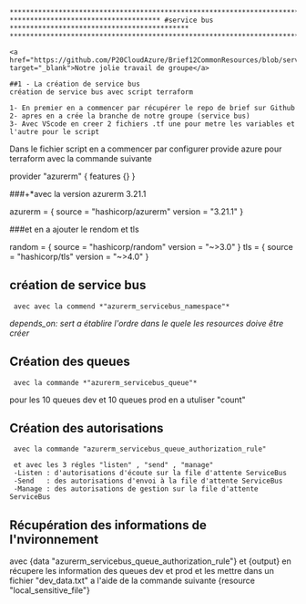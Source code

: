 

    **********************************************************************************************
    ************************************* #service bus ********************************************
    **********************************************************************************************
    
    <a href="https://github.com/P20CloudAzure/Brief12CommonResources/blob/serviceBus/final" target="_blank">Notre jolie travail de groupe</a>

    ##1 - La création de service bus 
    création de service bus avec script terraform

    1- En premier en a commencer par récupérer le repo de brief sur Github
    2- apres en a crée la branche de notre groupe (service bus)
    3- Avec VScode en creer 2 fichiers .tf une pour metre les variables et l'autre pour le script
 
 

Dans le fichier script en a commencer par configurer provide azure pour terraform avec la commande suivante

provider "azurerm" {
  features {}
}

###+*avec la version azurerm 3.21.1

azurerm = {
      source  = "hashicorp/azurerm"
      version = "3.21.1"
    }

###et en a ajouter le rendom et tls 

 random = {
      source  = "hashicorp/random"
      version = "~>3.0"
    }
    tls = {
      source  = "hashicorp/tls"
      version = "~>4.0"
    }

  ## création de service bus
     avec avec la commend *"azurerm_servicebus_namespace"*


  *depends_on: sert a établire l'ordre dans le quele les resources doive être créer*

   ## Création des queues
     avec la commande *"azurerm_servicebus_queue"*

   pour les 10 queues dev et 10 queues prod en a utuliser  "count"

   ## Création des autorisations
     avec la commande "azurerm_servicebus_queue_authorization_rule"

     et avec les 3 régles "listen" , "send" , "manage"
     -Listen : d'autorisations d'écoute sur la file d'attente ServiceBus
     -Send   : des autorisations d'envoi à la file d'attente ServiceBus
     -Manage : des autorisations de gestion sur la file d'attente ServiceBus 

  ## Récupération des informations de l'nvironnement 

  avec {data "azurerm_servicebus_queue_authorization_rule"} et {output}
  en récupere les information des queues dev et prod et les mettre dans un fichier "dev_data.txt" a l'aide de la commande suivante {resource "local_sensitive_file"}


